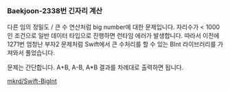 ###  Baekjoon-2338번 긴자리 계산

다른 임의 정밀도 / 큰 수 연산처럼 big number에 대한 문제입니다. 자리수가 < 1000인 조건으로 일반 데이터 타입으로 진행하면 런타임 에러가 발생합니다. 따라서 이전에  1271번 엄청난 부자2 문제처럼 Swift에서 큰 수처리를 할 수 있는 BInt 라이브러리를 가져와서 풀었습니다.

문제는 간단합니다. A+B, A-B, A*B 결과를 차례대로 출력하면 됩니다.

[mkrd/Swift-BigInt](https://github.com/mkrd/Swift-BigInt)